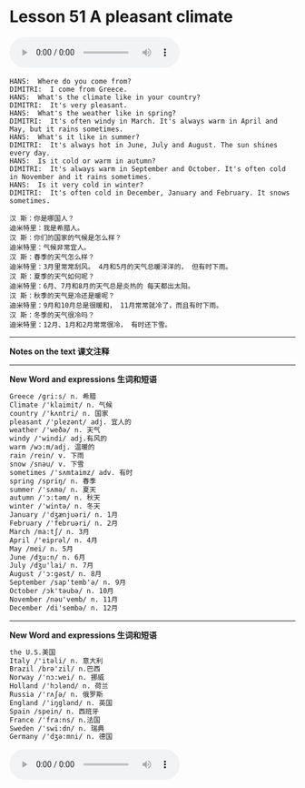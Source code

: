 # Lesson 51 A pleasant climate

​<audio id="audio" controls="" loop="loop">
    <source id="mp3" src="https://online1.tingclass.net/lesson/shi0529/0000/16/51.mp3"> 
</audio>

```
HANS:  Where do you come from?
DIMITRI:  I come from Greece.
HANS:  What's the climate like in your country?
DIMITRI:  It's very pleasant.
HANS:  What's the weather like in spring?
DIMITRI:  It's often windy in March. It's always warm in April and May, but it rains sometimes.
HANS:  What's it like in summer?
DIMITRI:  It's always hot in June, July and August. The sun shines every day.
HANS:  Is it cold or warm in autumn?
DIMITRI:  It's always warm in September and October. It's often cold in November and it rains sometimes.
HANS:  Is it very cold in winter?
DIMITRI:  It's often cold in December, January and February. It snows sometimes.

汉 斯：你是哪国人？
迪米特里：我是希腊人。
汉 斯：你们的国家的气候是怎么样？
迪米特里：气候非常宜人。
汉 斯：春季的天气怎么样？
迪米特里：3月里常常刮风。 4月和5月的天气总暖洋洋的， 但有时下雨。
汉 斯：夏季的天气如何呢？
迪米特里：6月、7月和8月的天气总是炎热的 每天都出太阳。
汉 斯：秋季的天气是冷还是暖呢？
迪米特里：9月和10月总是很暖和， 11月常常就冷了，而且有时下雨。
汉 斯：冬季的天气很冷吗？
迪米特里：12月、1月和2月常常很冷， 有时还下雪。
```

------------
**Notes on the text 课文注释**

-------------
**New Word and expressions 生词和短语**
```markdown
Greece /gri:s/ n. 希腊	
Climate /'klaimit/ n. 气候	
country /'kʌntri/ n. 国家	
pleasant /'plezənt/ adj. 宜人的	
weather /'weðә/ n. 天气	
windy /'windi/ adj.有风的	
warm /wɔ:m/adj. 温暖的	
rain /rein/ v. 下雨	
snow /snəu/ v. 下雪	
sometimes /'sʌmtaimz/ adv. 有时	
spring /spriŋ/ n. 春季	
summer /'sʌmə/ n. 夏天	
autumn /'ɔ:təm/ n. 秋天	
winter /'wintə/ n. 冬天
January /'dʒænjuəri/ n. 1月
February /'februəri/ n. 2月
March /ma:tʃ/ n. 3月
April /'eiprəl/ n. 4月
May /mei/ n. 5月
June /dʒu:n/ n. 6月
July /dʒu'lai/ n. 7月
August /'ɔ:gəst/ n. 8月
September /sap'temb'ə/ n. 9月
October /ɔk'təubə/ n. 10月
November /nəu'vemb/ n. 11月
December /di'sembə/ n. 12月
```
-------------

**New Word and expressions 生词和短语**
```markdown
the U.S.美国	
Italy /'itəli/ n. 意大利
Brazil /brə'zil/ n.巴西	
Norway /'nɔ:wei/ n. 挪威
Holland /'hɔlənd/ n. 荷兰	
Russia /'rʌʃə/ n. 俄罗斯
England /'iŋglənd/ n. 英国	
Spain /spein/ n. 西班牙
France /'fra:ns/ n.法国	
Sweden /'swi:dn/ n. 瑞典
Germany /'dʒə:mni/ n. 德国
```

<audio id="audio" controls="" loop="loop">
    <source id="mp3" src="https://i.xiao84.com/en-nce/1mp3-en/lesson52.mp3">
</audio>